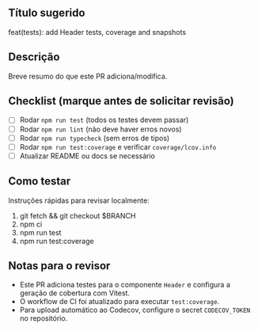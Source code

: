 <!-- Use este template ao abrir um PR -->

## Título sugerido

feat(tests): add Header tests, coverage and snapshots

## Descrição

Breve resumo do que este PR adiciona/modifica.

## Checklist (marque antes de solicitar revisão)
- [ ] Rodar `npm run test` (todos os testes devem passar)
- [ ] Rodar `npm run lint` (não deve haver erros novos)
- [ ] Rodar `npm run typecheck` (sem erros de tipos)
- [ ] Rodar `npm run test:coverage` e verificar `coverage/lcov.info`
- [ ] Atualizar README ou docs se necessário

## Como testar

Instruções rápidas para revisar localmente:

1. git fetch && git checkout $BRANCH
2. npm ci
3. npm run test
4. npm run test:coverage

## Notas para o revisor

- Este PR adiciona testes para o componente `Header` e configura a geração de cobertura com Vitest.
- O workflow de CI foi atualizado para executar `test:coverage`.
- Para upload automático ao Codecov, configure o secret `CODECOV_TOKEN` no repositório.
